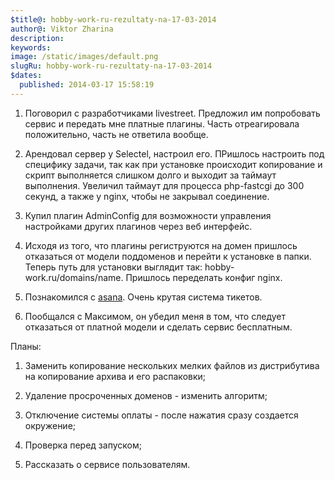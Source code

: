 ```yaml
---
$title@: hobby-work-ru-rezultaty-na-17-03-2014
author@: Viktor Zharina
description: 
keywords: 
image: /static/images/default.png
slugRu: hobby-work-ru-rezultaty-na-17-03-2014
$dates:
  published: 2014-03-17 15:58:19
---
```

1. Поговорил с разработчиками livestreet. Предложил им попробовать сервис и передать мне платные плагины. Часть отреагировала положительно, часть не ответила вообще.

2. Арендовал сервер у Selectel, настроил его. ПРишлось настроить под специфику задачи, так как при установке происходит копирование и скрипт выполняется слишком долго и выходит за таймаут выполнения. Увеличил таймаут для процесса php-fastcgi до 300 секунд, а также у nginx, чтобы не закрывал соединение.

3. Купил плагин AdminConfig для возможности управления настройками других плагинов через веб интерфейс.

4. Исходя из того, что плагины региструются на домен пришлось отказаться от модели поддоменов и перейти к установке в папки. Теперь путь для установки выглядит так: hobby-work.ru/domains/name. Пришлось переделать конфиг nginx. 

5. Познакомился с <a href="https://asana.com/" target="_blank">asana</a>. Очень крутая система тикетов. 

6. Пообщался с Максимом, он убедил меня в том, что следует отказаться от платной модели и сделать сервис бесплатным. 



Планы:

1. Заменить копирование нескольких мелких файлов из дистрибутива на копирование архива и его распаковки;

2. Удаление просроченных доменов - изменить алгоритм;

3. Отключение системы оплаты - после нажатия сразу создается окружение;

4. Проверка перед запуском;

5. Рассказать о сервисе пользователям.